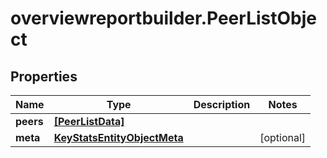 # overviewreportbuilder.PeerListObject

## Properties

Name | Type | Description | Notes
------------ | ------------- | ------------- | -------------
**peers** | [**[PeerListData]**](PeerListData.md) |  | 
**meta** | [**KeyStatsEntityObjectMeta**](KeyStatsEntityObjectMeta.md) |  | [optional] 


